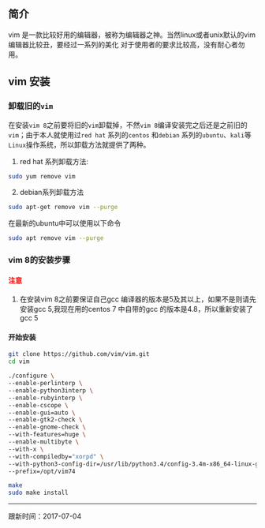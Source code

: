 ## 简介
vim 是一款比较好用的编辑器，被称为编辑器之神。当然linux或者unix默认的vim编辑器比较丑，要经过一系列的美化
对于使用者的要求比较高，没有耐心者勿用。

## vim 安装

### 卸载旧的`vim`
在安装`vim 8`之前要将旧的`vim`卸载掉，不然`vim 8`编译安装完之后还是之前旧的`vim`；由于本人就使用过`red hat` 系列的`centos`
和`debian` 系列的`ubuntu`、`kali`等`Linux`操作系统，所以卸载方法就提供了两种。

1. red hat 系列卸载方法:
```sh
sudo yum remove vim
```
2. debian系列卸载方法
```sh
sudo apt-get remove vim --purge
```
在最新的ubuntu中可以使用以下命令
```sh
sudo apt remove vim --purge
```

### vim 8的安装步骤

#### <span style="color:red;"> 注意</span>

1. 在安装vim 8之前要保证自己gcc 编译器的版本是5及其以上，如果不是则请先安装gcc 5,我现在用的centos 7 中自带的gcc 的版本是4.8，所以重新安装了gcc 5

#### 开始安装
```sh
git clone https://github.com/vim/vim.git
cd vim

./configure \
--enable-perlinterp \
--enable-python3interp \
--enable-rubyinterp \
--enable-cscope \
--enable-gui=auto \
--enable-gtk2-check \
--enable-gnome-check \
--with-features=huge \
--enable-multibyte \
--with-x \
--with-compiledby="xorpd" \
--with-python3-config-dir=/usr/lib/python3.4/config-3.4m-x86_64-linux-gnu \
--prefix=/opt/vim74

make
sudo make install
```

---------
跟新时间：2017-07-04
